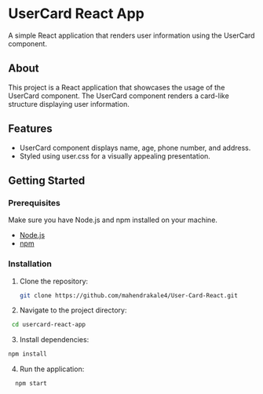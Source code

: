 # UserCard React App

A simple React application that renders user information using the UserCard component.



## About

This project is a React application that showcases the usage of the UserCard component. The UserCard component renders a card-like structure displaying user information.

## Features

- UserCard component displays name, age, phone number, and address.
- Styled using user.css for a visually appealing presentation.

## Getting Started

### Prerequisites

Make sure you have Node.js and npm installed on your machine.

- [Node.js](https://nodejs.org/)
- [npm](https://www.npmjs.com/)

### Installation

1. Clone the repository:

   ```bash
   git clone https://github.com/mahendrakale4/User-Card-React.git


2. Navigate to the project directory:
  ```bash
   cd usercard-react-app
```


3. Install dependencies:
  ```bash
  npm install
```


4. Run the application:
  ```bash
    npm start
```
